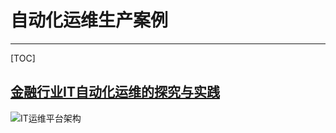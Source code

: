 # 自动化运维生产案例
---

[TOC]


## [金融行业IT自动化运维的探究与实践](http://www.sohu.com/a/159832165_499199)

![IT运维平台架构](http://img.mp.itc.cn/upload/20170725/40ca43ccb78446029d63a175dc2075e4_th.jpg)



